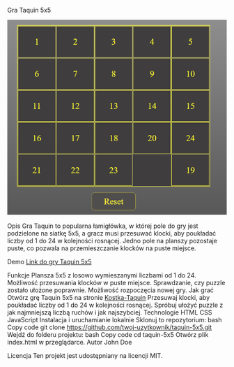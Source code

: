 Gra Taquin 5x5

![Opis obrazka](Taquin.png)

Opis
Gra Taquin to popularna łamigłówka, w której pole do gry jest podzielone na siatkę 5x5, a gracz musi przesuwać klocki, aby poukładać liczby od 1 do 24 w kolejności rosnącej. Jedno pole na planszy pozostaje puste, co pozwala na przemieszczanie klocków na puste miejsce.

Demo
[Link do gry Taquin 5x5](https://tomaszgrobelski.github.io/Kostka-Taquin/kostka.html)


Funkcje
Plansza 5x5 z losowo wymieszanymi liczbami od 1 do 24.
Możliwość przesuwania klocków w puste miejsce.
Sprawdzanie, czy puzzle zostało ułożone poprawnie.
Możliwość rozpoczęcia nowej gry.
Jak grać
Otwórz grę Taquin 5x5 na stronie [Kostka-Taquin](https://tomaszgrobelski.github.io/Kostka-Taquin/kostka.html)
Przesuwaj klocki, aby poukładać liczby od 1 do 24 w kolejności rosnącej.
Spróbuj ułożyć puzzle z jak najmniejszą liczbą ruchów i jak najszybciej.
Technologie
HTML
CSS
JavaScript
Instalacja i uruchamianie lokalnie
Sklonuj to repozytorium:
bash
Copy code
git clone https://github.com/twoj-uzytkownik/taquin-5x5.git
Wejdź do folderu projektu:
bash
Copy code
cd taquin-5x5
Otwórz plik index.html w przeglądarce.
Autor
John Doe

Licencja
Ten projekt jest udostępniany na licencji MIT.
